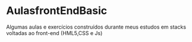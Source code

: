 # AulasfrontEndBasic
Algumas aulas e exercícios construídos durante meus estudos em stacks voltadas ao front-end (HML5,CSS e Js) 
